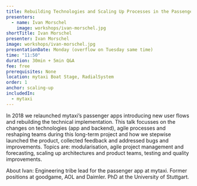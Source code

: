 ```yaml
---
title: Rebuilding Technologies and Scaling Up Processes in the Passenger Tribe at mytaxi
presenters:
  - name: Ivan Morschel
    image: workshops/ivan-morschel.jpg
shortTitle: Ivan Morschel
presenter: Ivan Morschel
image: workshops/ivan-morschel.jpg
presentationDate: Monday (overflow on Tuesday same time)
time: "11:50"
duration: 30min + 5min Q&A
fee: free
prerequisites: None
location: mytaxi Boat Stage, RadialSystem
order: 1
anchor: scaling-up
includedIn: 
  - mytaxi
---
```

				
In 2018 we relaunched mytaxi’s passenger apps introducing new user flows and rebuilding the technical implementation. This talk focusses on the changes on technologies (app and backend), agile processes and reshaping teams during this long-term project and how we stepwise launched the product, collected feedback and addressed bugs and improvements. Topics are: modularisation, agile project management and forecasting, scaling up architectures and product teams, testing and quality improvements.

About Ivan: Engineering tribe lead for the passenger app at mytaxi. Former positions at goodgame, AOL and Daimler. PhD at the University of Stuttgart.
